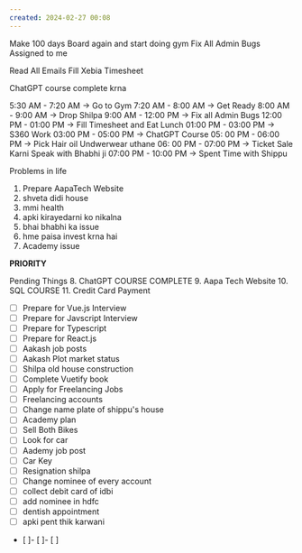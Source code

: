 ```yaml
---
created: 2024-02-27 00:08
---
```

Make 100 days Board again and start doing gym
Fix All Admin Bugs Assigned to me

Read All Emails
Fill Xebia Timesheet

ChatGPT course complete krna

5:30 AM - 7:20 AM -> Go to Gym
7:20 AM - 8:00 AM -> Get Ready
8:00 AM - 9:00 AM -> Drop Shilpa
9:00 AM - 12:00 PM -> Fix all Admin Bugs
12:00 PM - 01:00 PM -> Fill Timesheet and Eat Lunch
01:00 PM - 03:00 PM -> S360 Work
03:00 PM - 05:00 PM -> ChatGPT Course
05: 00 PM - 06:00 PM -> Pick Hair oil
					  Undwerwear uthane
06: 00 PM - 07:00 PM -> Ticket Sale Karni
					Speak with Bhabhi ji
07:00 PM - 10:00 PM -> Spent Time with Shippu


Problems in life
1. Prepare AapaTech Website
2. shveta didi house
3. mmi health
4. apki kirayedarni ko nikalna
5. bhai bhabhi ka issue
6. hme paisa invest krna hai
7. Academy issue


**PRIORITY**

Pending Things
8. ChatGPT COURSE COMPLETE
9. Aapa Tech Website
10. SQL COURSE
11. Credit Card Payment

- [ ] Prepare for Vue.js Interview
- [ ] Prepare for Javscript Interview
- [ ] Prepare for Typescript
- [ ] Prepare for React.js
- [ ] Aakash job posts
- [ ] Aakash Plot market status
- [ ] Shilpa old house construction
- [ ] Complete Vuetify book
- [ ] Apply for Freelancing Jobs
- [ ] Freelancing accounts
- [ ] Change name plate of shippu's house
- [ ] Academy plan
- [ ] Sell Both Bikes
- [ ] Look for car
- [ ] Aademy job post
- [ ] Car Key
- [ ] Resignation shilpa
- [ ] Change nominee of every account
- [ ] collect debit card of idbi
- [ ] add nominee in hdfc
- [ ] dentish appointment
- [ ] apki pent thik karwani

- [ ]- [ ]- [ ]
